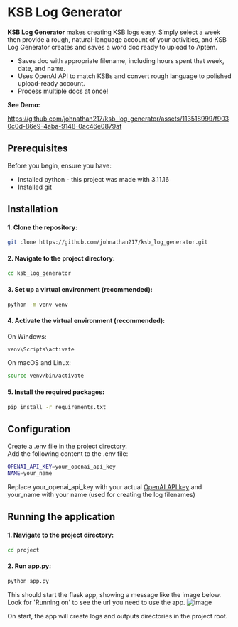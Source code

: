 # KSB Log Generator

**KSB Log Generator** makes creating KSB logs easy. Simply select a week then provide a rough, natural-language account of your activities, and KSB Log Generator creates and saves a word doc ready to upload to Aptem.
- Saves doc with appropriate filename, including hours spent that week, date, and name.
- Uses OpenAI API to match KSBs and convert rough language to polished upload-ready account.
- Process multiple docs at once!

**See Demo:**




https://github.com/johnathan217/ksb_log_generator/assets/113518999/f9030c0d-86e9-4aba-9148-0ac46e0879af


## Prerequisites
Before you begin, ensure you have:
* Installed python - this project was made with 3.11.16
* Installed git

## Installation
#### 1. Clone the repository:
```sh
git clone https://github.com/johnathan217/ksb_log_generator.git
```
  
#### 2. Navigate to the project directory:
```sh
cd ksb_log_generator
```
  
#### 3. Set up a virtual environment (recommended):
```sh
python -m venv venv
```

#### 4. Activate the virtual environment (recommended):
  
On Windows:
```sh
venv\Scripts\activate
```
On macOS and Linux:
```sh
source venv/bin/activate
```

#### 5. Install the required packages:
```sh
pip install -r requirements.txt
```

## Configuration
Create a .env file in the project directory.    
Add the following content to the .env file:    
```sh
OPENAI_API_KEY=your_openai_api_key    
NAME=your_name
```
Replace your_openai_api_key with your actual [OpenAI API key](https://help.openai.com/en/articles/4936850-where-do-i-find-my-openai-api-key) and your_name with your name (used for creating the log filenames)

## Running the application
#### 1. Navigate to the project directory:
```sh
cd project
```
#### 2. Run app.py:
```sh
python app.py
```
This should start the flask app, showing a message like the image below. Look for 'Running on' to see the url you need to use the app.
![image](https://github.com/johnathan217/ksb_log_generator/assets/113518999/2bdf3097-9eaa-4458-b118-dfa4d329d66c)

On start, the app will create logs and outputs directories in the project root.

